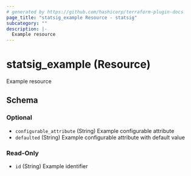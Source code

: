 ```yaml
---
# generated by https://github.com/hashicorp/terraform-plugin-docs
page_title: "statsig_example Resource - statsig"
subcategory: ""
description: |-
  Example resource
---
```


# statsig_example (Resource)

Example resource



<!-- schema generated by tfplugindocs -->
## Schema

### Optional

- `configurable_attribute` (String) Example configurable attribute
- `defaulted` (String) Example configurable attribute with default value

### Read-Only

- `id` (String) Example identifier
